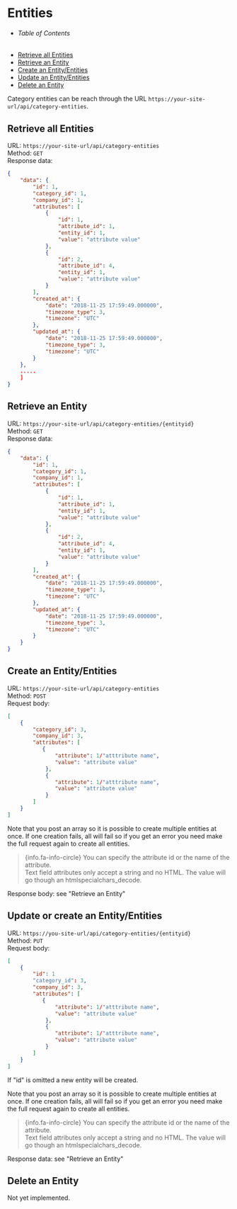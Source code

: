 # Entities

- ###### Table of Contents
- [Retrieve all Entities](#retrieve-all-entities)
- [Retrieve an Entity](#retrieve-an-entity)
- [Create an Entity/Entities](#create-an-entity)
- [Update an Entity/Entities](#update-an-entity)
- [Delete an Entity](#delete-an-entity)

Category entities can be reach through the URL `https://your-site-url/api/category-entities`.

<a name="retrieve-all-entities"></a>
## Retrieve all Entities

URL: `https://your-site-url/api/category-entities`  
Method: `GET`  
Response data:
```JSON
{
    "data": {
        "id": 1,
        "category_id": 1,
        "company_id": 1,
        "attributes": [
            {
                "id": 1,
                "attribute_id": 1,
                "entity_id": 1,
                "value": "attribute value"
            },
            {
                "id": 2,
                "attribute_id": 4,
                "entity_id": 1,
                "value": "attribute value"
            }
        ],
        "created_at": {
            "date": "2018-11-25 17:59:49.000000",
            "timezone_type": 3,
            "timezone": "UTC"
        },
        "updated_at": {
            "date": "2018-11-25 17:59:49.000000",
            "timezone_type": 3,
            "timezone": "UTC"
        }
    },
    .....
    ]
}
```

<a name="retrieve-an-entity"></a>
## Retrieve an Entity

URL: `https://your-site-url/api/category-entities/{entityid}`  
Method: `GET`  
Response data:
```JSON
{
    "data": {
        "id": 1,
        "category_id": 1,
        "company_id": 1,
        "attributes": [
            {
                "id": 1,
                "attribute_id": 1,
                "entity_id": 1,
                "value": "attribute value"
            },
            {
                "id": 2,
                "attribute_id": 4,
                "entity_id": 1,
                "value": "attribute value"
            }
        ],
        "created_at": {
            "date": "2018-11-25 17:59:49.000000",
            "timezone_type": 3,
            "timezone": "UTC"
        },
        "updated_at": {
            "date": "2018-11-25 17:59:49.000000",
            "timezone_type": 3,
            "timezone": "UTC"
        }
    }
}
```

<a name="create-an-entity"></a>
## Create an Entity/Entities

URL: `https://your-site-url/api/category-entities`  
Method: `POST`  
Request body:
```JSON
[
    {
        "category_id": 3,
        "company_id": 3,
        "attributes": [
           {
    	       "attribute": 1/"atttribute name",
               "value": "attribute value"
            },
            {
               "attribute": 1/"atttribute name",
               "value": "attribute value"
            }
        ]
    }
]
```
Note that you post an array so it is possible to create multiple entities at once. 
If one creation fails, all will fail so if you get an error you need make the full request again to create all entities.

> {info.fa-info-circle} You can specify the attribute id or the name of the attribute.  
Text field attributes only accept a string and no HTML. The value will go though an htmlspecialchars_decode.

Response body: see "Retrieve an Entity"

<a name="update-an-entity"></a>
## Update or create an Entity/Entities

URL: `https://you-site-url/api/category-entities/{entityid}`  
Method: `PUT`  
Request body:
```JSON
[
    {
        "id": 1
        "category_id": 3,
        "company_id": 3,
        "attributes": [
           {
    	       "attribute": 1/"atttribute name",
               "value": "attribute value"
            },
            {
               "attribute": 1/"atttribute name",
               "value": "attribute value"
            }
        ]
    }
]
```
If "id" is omitted a new entity will be created.

Note that you post an array so it is possible to create multiple entities at once. 
If one creation fails, all will fail so if you get an error you need make the full request again to create all entities.

> {info.fa-info-circle} You can specify the attribute id or the name of the attribute.  
Text field attributes only accept a string and no HTML. The value will go though an htmlspecialchars_decode.

Response data: see "Retrieve an Entity"

<a name="delete-an-entity"></a>
## Delete an Entity

Not yet implemented.